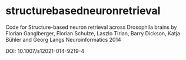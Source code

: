 # structurebasedneuronretrieval

Code for Structure-based neuron retrieval across Drosophila brains by
Florian Ganglberger, Florian Schulze, Laszlo Tirian, Barry Dickson, Katja Bühler and Georg Langs
Neuroinformatics 2014

DOI: 10.1007/s12021-014-9219-4

